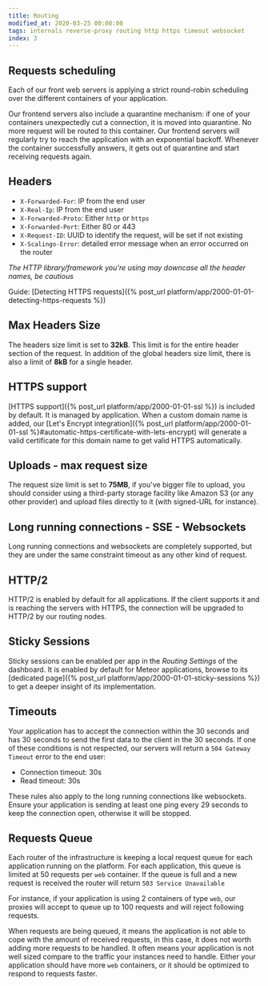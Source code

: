 ```yaml
---
title: Routing
modified_at: 2020-03-25 00:00:00
tags: internals reverse-proxy routing http https timeout websocket
index: 3
---
```


## Requests scheduling

Each of our front web servers is applying a strict round-robin scheduling over
the different containers of your application.

Our frontend servers also include a quarantine mechanism: if one of your
containers unexpectedly cut a connection, it is moved into quarantine. No more
request will be routed to this container. Our frontend servers will regularly
try to reach the application with an exponential backoff. Whenever the container
successfully answers, it gets out of quarantine and start receiving requests
again.

## Headers

* `X-Forwarded-For`: IP from the end user
* `X-Real-Ip`: IP from the end user
* `X-Forwarded-Proto`: Either `http` or `https`
* `X-Forwarded-Port`: Either 80 or 443
* `X-Request-ID`: UUID to identify the request, will be set if not existing
* `X-Scalingo-Error`: detailed error message when an error occurred on the router

_The HTTP library/framework you're using may downcase all the header names, be cautious_

Guide: [Detecting HTTPS requests]({% post_url platform/app/2000-01-01-detecting-https-requests %})

## Max Headers Size

The headers size limit is set to **32kB**. This limit is for the entire header section of the request. In addition of the global headers size limit, there is also a limit of **8kB** for a single header.

## HTTPS support

[HTTPS support]({% post_url platform/app/2000-01-01-ssl %}) is included by default. It is managed by application. When a custom domain name is added, our [Let's Encrypt integration]({% post_url platform/app/2000-01-01-ssl %}#automatic-https-certificate-with-lets-encrypt) will generate a valid certificate for this domain name to get valid HTTPS automatically.

## Uploads - max request size

The request size limit is set to **75MB**, if you've bigger file to upload, you should consider
using a third-party storage facility like Amazon S3 (or any other provider) and upload
files directly to it (with signed-URL for instance).

## Long running connections - SSE - Websockets

Long running connections and websockets are completely supported, but they are under
the same constraint timeout as any other kind of request.

## HTTP/2

HTTP/2 is enabled by default for all applications. If the client supports it
and is reaching the servers with HTTPS, the connection will be upgraded to
HTTP/2 by our routing nodes.

## Sticky Sessions

Sticky sessions can be enabled per app in the *Routing Settings* of the
dashboard. It is enabled by default for Meteor applications, browse to its
[dedicated page]({% post_url platform/app/2000-01-01-sticky-sessions %}) to get
a deeper insight of its implementation.

## Timeouts

Your application has to accept the connection within the 30 seconds and has 30
seconds to send the first data to the client in the 30 seconds. If one of these
conditions is not respected, our servers will return a `504 Gateway Timeout`
error to the end user:

* Connection timeout: 30s
* Read timeout: 30s

These rules also apply to the long running connections like websockets. Ensure
your application is sending at least one ping every 29 seconds to keep the connection
open, otherwise it will be stopped.

## Requests Queue

Each router of the infrastructure is keeping a local request queue for each
application running on the platform. For each application, this queue is
limited at 50 requests per `web` container. If the queue is full and a new
request is received the router will return `503 Service Unavailable`

For instance, if your application is using 2 containers of type `web`, our
proxies will accept to queue up to 100 requests and will reject following
requests.

When requests are being queued, it means the application is not able to cope
with the amount of received requests, in this case, it does not worth adding
more requests to be handled. It often means your application is not well sized
compare to the traffic your instances need to handle. Either your application
should have more `web` containers, or it should be optimized to respond to
requests faster.
